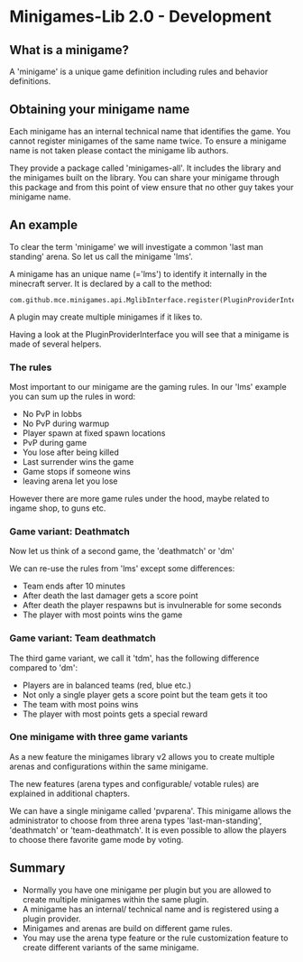 # Minigames-Lib 2.0 - Development

## What is a minigame?

A 'minigame' is a unique game definition including rules and behavior definitions.

## Obtaining your minigame name

Each minigame has an internal technical name that identifies the game. You cannot register minigames of the same name twice.
To ensure a minigame name is not taken please contact the minigame lib authors.

They provide a package called 'minigames-all'. It includes the library and the minigames built on the library. You can share
your minigame through this package and from this point of view ensure that no other guy takes your minigame name.

## An example

To clear the term 'minigame' we will investigate a common 'last man standing' arena. So let us call the minigame 'lms'.

A minigame has an unique name (='lms') to identify it internally in the minecraft server. It is declared by a call to the method:
    
    com.github.mce.minigames.api.MglibInterface.register(PluginProviderInterface)
    
A plugin may create multiple minigames if it likes to.

Having a look at the PluginProviderInterface you will see that a minigame is made of several helpers.

### The rules

Most important to our minigame are the gaming rules. In our 'lms' example you can sum up the rules in word:

* No PvP in lobbs
* No PvP during warmup
* Player spawn at fixed spawn locations
* PvP during game
* You lose after being killed
* Last surrender wins the game
* Game stops if someone wins
* leaving arena let you lose

However there are more game rules under the hood, maybe related to ingame shop, to guns etc.

### Game variant: Deathmatch

Now let us think of a second game, the 'deathmatch' or 'dm'

We can re-use the rules from 'lms' except some differences:

* Team ends after 10 minutes
* After death the last damager gets a score point
* After death the player respawns but is invulnerable for some seconds
* The player with most points wins the game

### Game variant: Team deathmatch

The third game variant, we call it 'tdm', has the following difference compared to 'dm':

* Players are in balanced teams (red, blue etc.)
* Not only a single player gets a score point but the team gets it too
* The team with most poins wins
* The player with most points gets a special reward

### One minigame with three game variants

As a new feature the minigames library v2 allows you to create multiple arenas and configurations within the
same minigame.

The new features (arena types and configurable/ votable rules) are explained in additional chapters.

We can have a single minigame called 'pvparena'. This minigame allows the administrator to choose from three
arena types 'last-man-standing', 'deathmatch' or 'team-deathmatch'. It is even possible to allow the players
to choose there favorite game mode by voting.

## Summary

* Normally you have one minigame per plugin but you are allowed to create multiple minigames within the same plugin.
* A minigame has an internal/ technical name and is registered using a plugin provider.
* Minigames and arenas are build on different game rules.
* You may use the arena type feature or the rule customization feature to create different variants of the same minigame.
